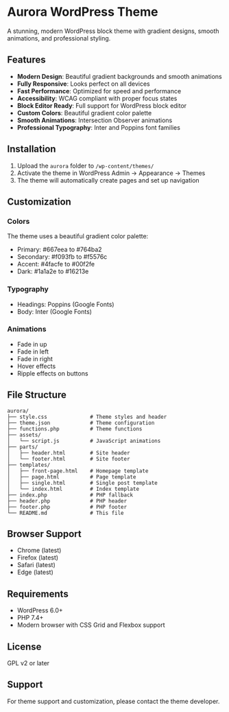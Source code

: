 # Aurora WordPress Theme

A stunning, modern WordPress block theme with gradient designs, smooth animations, and professional styling.

## Features

- **Modern Design**: Beautiful gradient backgrounds and smooth animations
- **Fully Responsive**: Looks perfect on all devices
- **Fast Performance**: Optimized for speed and performance
- **Accessibility**: WCAG compliant with proper focus states
- **Block Editor Ready**: Full support for WordPress block editor
- **Custom Colors**: Beautiful gradient color palette
- **Smooth Animations**: Intersection Observer animations
- **Professional Typography**: Inter and Poppins font families

## Installation

1. Upload the `aurora` folder to `/wp-content/themes/`
2. Activate the theme in WordPress Admin → Appearance → Themes
3. The theme will automatically create pages and set up navigation

## Customization

### Colors
The theme uses a beautiful gradient color palette:
- Primary: #667eea to #764ba2
- Secondary: #f093fb to #f5576c
- Accent: #4facfe to #00f2fe
- Dark: #1a1a2e to #16213e

### Typography
- Headings: Poppins (Google Fonts)
- Body: Inter (Google Fonts)

### Animations
- Fade in up
- Fade in left
- Fade in right
- Hover effects
- Ripple effects on buttons

## File Structure

```
aurora/
├── style.css              # Theme styles and header
├── theme.json             # Theme configuration
├── functions.php          # Theme functions
├── assets/
│   └── script.js          # JavaScript animations
├── parts/
│   ├── header.html        # Site header
│   └── footer.html        # Site footer
├── templates/
│   ├── front-page.html    # Homepage template
│   ├── page.html          # Page template
│   ├── single.html        # Single post template
│   └── index.html         # Index template
├── index.php              # PHP fallback
├── header.php             # PHP header
├── footer.php             # PHP footer
└── README.md              # This file
```

## Browser Support

- Chrome (latest)
- Firefox (latest)
- Safari (latest)
- Edge (latest)

## Requirements

- WordPress 6.0+
- PHP 7.4+
- Modern browser with CSS Grid and Flexbox support

## License

GPL v2 or later

## Support

For theme support and customization, please contact the theme developer.
